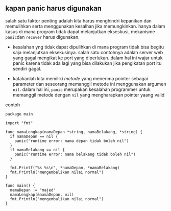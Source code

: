 ## kapan panic harus digunakan

salah satu faktor penting adalah kita harus menghindri kepanikan dan memulihkan serta menggunakan kesalhan jika memungkinkan. hanya dalam kasus di mana program tidak dapat melanjutkan ekseskusi, mekanisme ``panic``dan ``recover`` harus digunakan.

- kesalahan yng tidak dapat dipulihkan di mana program tidak bisa begitu saja melanjutkan eksekusinya. salah satu contohnya adalah server web yang gagal mengikat ke port yang diperlukan. dalam hal ini wajar untuk panic karena tidak ada lagi yang bisa dilakukan jika pengikatan port itu sendiri gagal.

- katakanlah kita memiliki _metode_ yang menerima pointer sebagai parameter dan seseorang memanggil metode ini menggunakan argumen ``nil``. dalam hal ini, ``panic`` merupakan kesalahan programmer untuk memanggil metode dengan ``nil`` yang mengharapkan pointer yaang valid

contoh

```golang
package main

import "fmt"

func namaLengkap(namaDepan *string, namaBelakang, *string) {
  if namaDepan == nil {
    panic("runtime error: nama depan tidak boleh nil")
  }
  if namaBelakang == nil {
    panic("runtime error: nama belakang tidak boleh nil")
  }

  fmt.Printf("%s %s\n", *namaDepan, *namaBelakang)
  fmt.Println("mengembalikan nilai normal")
}

func main() {
  namaDepan := "majed"
  namaLengkap(&namaDepan, nil)
  fmt.Println("mengembalikan nilai normal")
}
```


